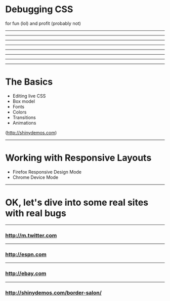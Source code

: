 # Debugging CSS

for fun (lol) and profit (probably not)

***

<!-- .slide: data-background="slides/images/fx-styleeditor.png" -->
<!-- firefox style editor -->

***

<!-- .slide: data-background="slides/images/fx-element-css.png" -->
<!-- firefox element inspector -->


***

<!-- .slide: data-background="slides/images/cr-sources-css.png" -->
<!-- chrome style editor -->

***

<!-- .slide: data-background="slides/images/cr-element-css.png" -->
<!-- chrome element inspector -->

***

***

<!-- .slide: data-background="slides/images/sf-sources-css.png" -->
<!-- safari style editor -->

***

<!-- .slide: data-background="slides/images/sf-element-css.png" -->
<!-- safari element inspector -->

***

# The Basics


* Editing live CSS
* Box model
* Fonts
* Colors
* Transitions
* Animations

(http://shinydemos.com)

***

# Working with Responsive Layouts

* Firefox Responsive Design Mode
* Chrome Device Mode

***

# OK, let's dive into some real sites with real bugs

***

### http://m.twitter.com

<!-- http://hallvord.com/temp/moz/cssfixme.htm -->

***

### http://espn.com

***

### http://ebay.com

***

### http://shinydemos.com/border-salon/
